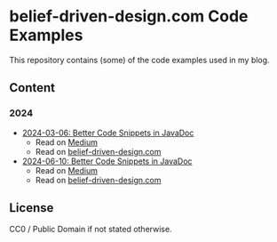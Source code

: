 # belief-driven-design.com Code Examples

This repository contains (some) of the code examples used in my blog.

## Content

### 2024

* [2024-03-06: Better Code Snippets in JavaDoc](2024/2024-03-06-better-code-snippets-in-javadoc/README.md)
    * Read on [Medium](https://medium.com/@benweidig/better-code-snippets-in-javadoc-cd6ad75f94ab)
    * Read on [belief-driven-design.com](https://belief-driven-design.com/better-code-snippets-in-javadoc-b27f5/)
* [2024-06-10: Better Code Snippets in JavaDoc](2024/2024-03-06-better-code-snippets-in-javadoc/README.md)
    * Read on [Medium](https://medium.com/@benweidig/inbox-zero-with-a-scripted-gmail-ticker-file-a6e109c87898)
    * Read on [belief-driven-design.com](https://belief-driven-design.com/gmail-tickler-2b42a/)


## License

CC0 / Public Domain if not stated otherwise.